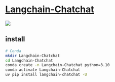 # [Langchain-Chatchat](https://github.com/chatchat-space/Langchain-Chatchat)

![](https://img.shields.io/github/license/chatchat-space/Langchain-Chatchat)

## install

```sh
# Conda
mkdir Langchain-Chatchat
cd Langchain-Chatchat
conda create -n Langchain-Chatchat python=3.10
conda activate Langchain-Chatchat
uv pip install langchain-chatchat -U
```
